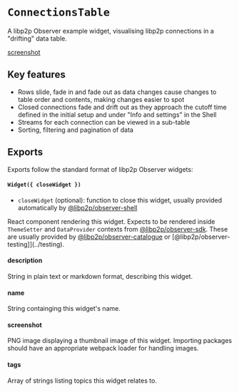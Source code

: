 # `ConnectionsTable`

A libp2p Observer example widget, visualising libp2p connections in a "drifting" data table.

[screenshot](./screenshot.png)

## Key features

- Rows slide, fade in and fade out as data changes cause changes to table order and contents, making changes easier to spot
- Closed connections fade and drift out as they approach the cutoff time defined in the initial setup and under "Info and settings" in the Shell
- Streams for each connection can be viewed in a sub-table
- Sorting, filtering and pagination of data

## Exports

Exports follow the standard format of libp2p Observer widgets:

#### `Widget({ closeWidget })` 

 - `closeWidget` (optional): function to close this widget, usually provided automatically by [@libp2p/observer-shell](../shell)

React component rendering this widget. Expects to be rendered inside `ThemeSetter` and `DataProvider` contexts from [@libp2p/observer-sdk](../sdk). These are usually provided by [@libp2p/observer-catalogue](../catalogue) or [@libp2p/observer-testing]](../testing).

#### description

String in plain text or markdown format, describing this widget. 

#### name

String containging this widget's name.

#### screenshot

PNG image displaying a thumbnail image of this widget. Importing packages should have an appropriate webpack loader for handling images.

#### tags

Array of strings listing topics this widget relates to.

